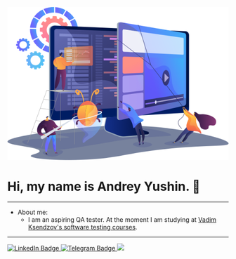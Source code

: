 ![](QA.png)

# Hi, my name is Andrey Yushin.  👋
___
* About me:
    * I am an aspiring QA tester. At the moment I am studying at [Vadim Ksendzov's software testing courses](https://ksendzov.com/). 
___
<div id "badges">
<a href="https://www.linkedin.com/in/andrey-yushin-ba6570290?trk=contact-info">
   <img src="https://img.shields.io/badge/LinkedIn-blue?style=for-the-badge&logo=linkedin&logoColor=white" alt="LinkedIn Badge"/>
<a href="https://t.me/Zeinkor">   
   <img src="https://img.shields.io/badge/Telegram-white?style=for-the-badge&logo=Telegram" alt="Telegram Badge"/>
<a href="Zeinkor@gmail.com">
   <img src="https://img.shields.io/badge/Gmail-white?style=for-the-badge&logo=Gmail"/>
</div> 
